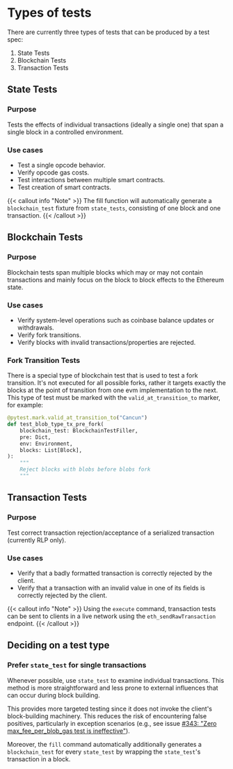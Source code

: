 # Types of tests

There are currently three types of tests that can be produced by a test spec:

1. State Tests
2. Blockchain Tests
3. Transaction Tests

## State Tests

### Purpose

Tests the effects of individual transactions (ideally a single one) that span a single block in a controlled environment.

### Use cases

- Test a single opcode behavior.
- Verify opcode gas costs.
- Test interactions between multiple smart contracts.
- Test creation of smart contracts.

{{< callout info "Note" >}}
The fill function will automatically generate a `blockchain_test` fixture from `state_tests`, consisting of one block and one transaction.
{{< /callout >}}

## Blockchain Tests

### Purpose

Blockchain tests span multiple blocks which may or may not contain transactions and mainly focus on the block to block effects to the Ethereum state.

### Use cases

- Verify system-level operations such as coinbase balance updates or withdrawals.
- Verify fork transitions.
- Verify blocks with invalid transactions/properties are rejected.

### Fork Transition Tests

There is a special type of blockchain test that is used to test a fork transition. It's not executed for all possible forks, rather it targets exactly the blocks at the point of transition from one evm implementation to the next. This type of test must be marked with the `valid_at_transition_to` marker, for example:

```python
@pytest.mark.valid_at_transition_to("Cancun")
def test_blob_type_tx_pre_fork(
    blockchain_test: BlockchainTestFiller,
    pre: Dict,
    env: Environment,
    blocks: List[Block],
):
    """
    Reject blocks with blobs before blobs fork
    """
```

## Transaction Tests

### Purpose

Test correct transaction rejection/acceptance of a serialized transaction (currently RLP only).

### Use cases

- Verify that a badly formatted transaction is correctly rejected by the client.
- Verify that a transaction with an invalid value in one of its fields is correctly rejected by the client.

{{< callout info "Note" >}}
Using the `execute` command, transaction tests can be sent to clients in a live network using the `eth_sendRawTransaction` endpoint.
{{< /callout >}}

## Deciding on a test type

### Prefer `state_test` for single transactions

Whenever possible, use `state_test` to examine individual transactions. This method is more straightforward and less prone to external influences that can occur during block building.

This provides more targeted testing since it does not invoke the client's block-building machinery. This reduces the risk of encountering false positives, particularly in exception scenarios (e.g., see issue [#343: "Zero max_fee_per_blob_gas test is ineffective"](https://github.com/ethereum/execution-spec-tests/issues/343)).

Moreover, the `fill` command automatically additionally generates a `blockchain_test` for every `state_test` by wrapping the `state_test`'s transaction in a block.

